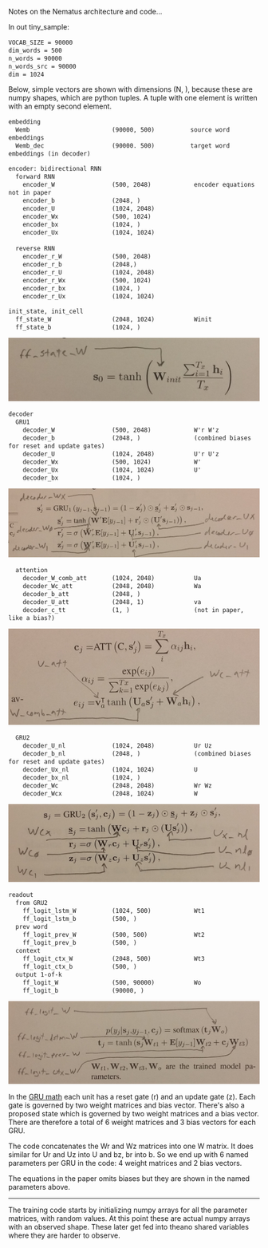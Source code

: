 Notes on the Nematus architecture and code...

In out tiny_sample:

```
VOCAB_SIZE = 90000
dim_words = 500
n_words = 90000
n_words_src = 90000
dim = 1024
```

Below, simple vectors are shown with dimensions (N, ), because these
are numpy shapes, which are python tuples.  A tuple with one element
is written with an empty second element.

```
embedding
  Wemb                       (90000, 500)          source word embeddings
  Wemb_dec                   (90000. 500)          target word embeddings (in decoder)
```

```
encoder: bidirectional RNN
  forward RNN
    encoder_W                (500, 2048)            encoder equations not in paper
    encoder_b                (2048, )
    encoder_U                (1024, 2048)
    encoder_Wx               (500, 1024)
    encoder_bx               (1024, )
    encoder_Ux               (1024, 1024)

  reverse RNN
    encoder_r_W              (500, 2048)
    encoder_r_b              (2048,)
    encoder_r_U              (1024, 2048)
    encoder_r_Wx             (500, 1024)
    encoder_r_bx             (1024, )
    encoder_r_Ux             (1024, 1024)
```

```
init_state, init_cell
  ff_state_W                 (2048, 1024)           Winit
  ff_state_b                 (1024, )
```

![Image of Winit](images/Winit.jpg)

```
decoder
  GRU1
    decoder_W                (500, 2048)            W'r W'z
    decoder_b                (2048, )               (combined biases for reset and update gates)
    decoder_U                (1024, 2048)           U'r U'z
    decoder_Wx               (500, 1024)            W'
    decoder_Ux               (1024, 1024)           U'
    decoder_bx               (1024, )
```

![Image of GRU1](images/GRU1.jpg)

```
  attention
    decoder_W_comb_att       (1024, 2048)           Ua
    decoder_Wc_att           (2048, 2048)           Wa
    decoder_b_att            (2048, )               
    decoder_U_att            (2048, 1)              va
    decoder_c_tt             (1, )                  (not in paper, like a bias?)
```

![Image of attention](images/attention.jpg)


```
  GRU2
    decoder_U_nl             (1024, 2048)           Ur Uz
    decoder_b_nl             (2048, )               (combined biases for reset and update gates)
    decoder_Ux_nl            (1024, 1024)           U
    decoder_bx_nl            (1024, )
    decoder_Wc               (2048, 2048)           Wr Wz
    decoder_Wcx              (2048, 1024)           W
```

![Image of GRU2](images/GRU2.jpg)


```
readout
  from GRU2
    ff_logit_lstm_W          (1024, 500)            Wt1
    ff_logit_lstm_b          (500, )
  prev word
    ff_logit_prev_W          (500, 500)             Wt2
    ff_logit_prev_b          (500, )
  context
    ff_logit_ctx_W           (2048, 500)            Wt3
    ff_logit_ctx_b           (500, )
  output 1-of-k
    ff_logit_W               (500, 90000)           Wo
    ff_logit_b               (90000, )
```

![Image of readout](images/readout.jpg)

In the [GRU math](https://en.wikipedia.org/wiki/Gated_recurrent_unit)
each unit has a reset gate (r) and an update gate (z).  Each gate is
governed by two weight matrices and bias vector.  There's also a
proposed state which is governed by two weight matrices and a bias
vector.  There are therefore a total of 6 weight matrices and 3 bias
vectors for each GRU.

The code concatenates the Wr and Wz matrices into one W matrix.  It
does similar for Ur and Uz into U and bz, br into b.  So we end up
with 6 named parameters per GRU in the code: 4 weight matrices and 2
bias vectors.

The equations in the paper omits biases but they are shown in the
named parameters above.

----

The training code starts by initializing numpy arrays for all the
parameter matrices, with random values.  At this point these are
actual numpy arrays with an observed shape.  These later get fed into
theano shared variables where they are harder to observe.
